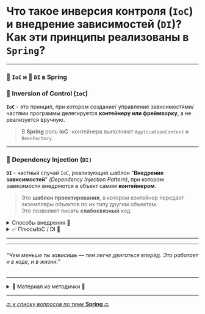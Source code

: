 # Что такое инверсия контроля (`IoC`) <br>и внедрение зависимостей (`DI`)? <br>Как эти принципы реализованы в `Spring`?

---

### 🔁 `IoC` и 💉 `DI` в Spring

### 📌 Inversion of Control (`IoC`)
**`IoC`** - это принцип, при котором создание/ управление зависимостями/ частями программы делегируется 
**контейнеру или фреймворку**, а не реализуется вручную.
> В **Spring** роль **IoC** -контейнера выполняют `ApplicationContext` и `BeanFactory`.

---
### 📌 Dependency Injection (`DI)`
**`DI`** - частный случай `IoC`, реализующий шаблон "**Внедрение зависимостей**" _(Dependency Injection Pattern)_, 
при котором зависимости внедряются в объект самим **контейнером**.

> Это **шаблон проектирования**, в котором контейнер передает экземпляры объектов по их типу другим объектам.  
> Это позволяет писать **слабосвязный** код.

<details>
        <summary>Способы внедрения 🔽</summary>

---
### Способы внедрения:

* 🛠️ Конструктор
* 🔧 Сеттер
* 📄 XML-конфигурация
* 🧪 Аннотации (`@Autowired`, `@Inject`)
* ⚙️ Автоматическое связывание (Autowiring)
</details>

<details>
        <summary>✅ ПлюсыIoC / DI 🔽</summary>

---
### ✅ Плюсы `IoC` / `DI`:
- 🔄 Отделение **логики** от **реализации**
- 🔀 **Простота** смены реализаций
- 🧩 Повышенная **модульность**
- 🧪 Лёгкость **тестирования**
- 🔗 **Слабая связность** компонентов
</details>

---

---
###### _"Чем меньше ты зависишь — тем легче двигаться вперёд. Это работает и в коде, и в жизни."_

---


<details>
        <summary>📝 Материал из методички 🔽</summary>


**Inversion of Control** - это принцип в разработке программы, при котором управление объектами
или частями программы передается контейнеру или фреймворку (с помощью рефлексии).  
Вместо ручного внедрения зависимостей, фреймворк забирает ответственность за это посредством IoC-контейнера.  

**Dependency Injection** — является одним из способов реализации принципа **IoC** в **Spring**.  
Это шаблон проектирования, в котором контейнер передает экземпляры объектов по их типу
другим объектам с помощью конструктора или метода класса(setter), что позволяет писать слабосвязный код.  

(Конфигурации для внедрения - scope,factory method, Можно внедрить через XML или аннотации JAVA,
процесс внедрения можно автоматизировать Autowiring)

</details>

---

[🔙 _к списку вопросов по теме_ **Spring** 🔙](/ITM/ITM06_Spring/Spring.md)
